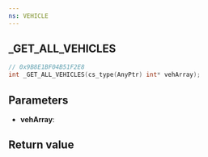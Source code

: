 ```yaml
---
ns: VEHICLE
---
```

## _GET_ALL_VEHICLES

```c
// 0x9B8E1BF04B51F2E8
int _GET_ALL_VEHICLES(cs_type(AnyPtr) int* vehArray);
```

## Parameters
* **vehArray**: 

## Return value
